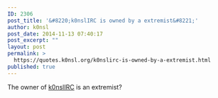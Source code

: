 ```yaml
---
ID: 2306
post_title: '&#8220;k0nslIRC is owned by a extremist&#8221;'
author: k0nsl
post_date: 2014-11-13 07:40:17
post_excerpt: ""
layout: post
permalink: >
  https://quotes.k0nsl.org/k0nslirc-is-owned-by-a-extremist.html
published: true
---
```

The owner of <a href="http://searchirc.com/servers/k0nslIRC" title="k0nslIRC" target="_blank">k0nslIRC</a> is an extremist? <img class='wpml_ico' alt='' src='http://quotes.k0nsl.org/wp-content/plugins/wp-monalisa/icons/wpml_wacko.gif' />